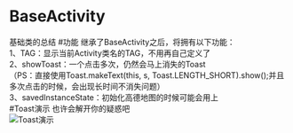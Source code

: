# BaseActivity
基础类的总结
#功能
继承了BaseActivity之后，将拥有以下功能：    
1、TAG：显示当前Activity类名的TAG，不用再自己定义了    
2、showToast：一个点击多次，仍然会马上消失的Toast  
（PS：直接使用Toast.makeText(this, s, Toast.LENGTH_SHORT).show();并且多次点击的时候，会出现长时间不消失问题）  
3、savedInstanceState：初始化高德地图的时候可能会用上  
#Toast演示
也许会解开你的疑惑吧  
![Toast演示](https://github.com/SavinoYu/BaseActivity/blob/master/gif/Toast.gif)
